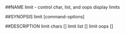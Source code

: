 ##NAME
  limit - control char, list, and oops display limits

##SYNOPSIS
  limit <command> [command-options]

##DESCRIPTION
  limit chars [<item-count>]
  limit list [<item-count>]
  limit oops [<item-count>]
